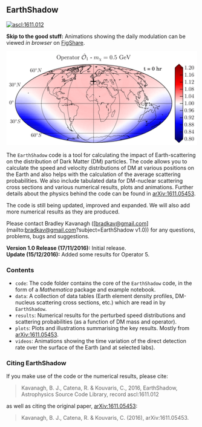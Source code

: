 ## EarthShadow

<a href="http://ascl.net/1611.012"><img src="https://img.shields.io/badge/ascl-1611.012-blue.svg?colorB=262255" alt="ascl:1611.012" /></a>

**Skip to the good stuff:** Animations showing the daily modulation can be viewed *in browser* on [FigShare](https://dx.doi.org/10.6084/m9.figshare.c.3575630).

![Earth Map](plots/EarthMap_O1_t=0.png)

The `EarthShadow` code is a tool for calculating the impact of Earth-scattering on the distribution of Dark Matter (DM) particles. The code allows you to calculate the speed and velocity distributions of DM at various positions on the Earth  and also helps with the calculation of the average scattering probabilities. We also include tabulated data for DM-nuclear scattering cross sections and various numerical results, plots and animations. Further details about the physics behind the code can be found in [arXiv:1611.05453](https://arxiv.org/abs/1611.05453).

The code is still being updated, improved and expanded. We will also add more numerical results as they are produced. 

Please contact Bradley Kavanagh ([bradkav@gmail.com](mailto:bradkav@gmail.com?subject=EarthShadow v1.0)) for any questions, problems, bugs and suggestions.

**Version 1.0 Release (17/11/2016):** Initial release.  
**Update (15/12/2016):** Added some results for Operator 5.

### Contents

- `code`: The code folder contains the core of the `EarthShadow` code, in the form of a *Mathematica* package and example notebook.
- `data`: A collection of data tables (Earth element density profiles, DM-nucleus scattering cross sections, etc.) which are read in by `EarthShadow`. 
- `results`: Numerical results for the perturbed speed distributions and scattering probabilities (as a function of DM mass and operator).
- `plots`: Plots and illustrations summarising the key results. Mostly from [arXiv:1611.05453](https://arxiv.org/abs/1611.05453).
- `videos`: Animations showing the time variation of the direct detection rate over the surface of the Earth (and at selected labs).

### Citing EarthShadow

If you make use of the code or the numerical results, please cite:

>Kavanagh, B. J., Catena, R. & Kouvaris, C., 2016, EarthShadow, Astrophysics Source Code Library, record ascl:1611.012

as well as citing the original paper, [arXiv:1611.05453](https://arxiv.org/abs/1611.05453):

>Kavanagh, B. J., Catena, R. & Kouvaris, C. (2016), arXiv:1611.05453.
